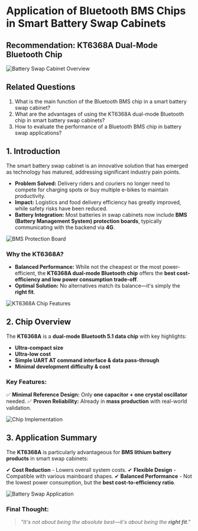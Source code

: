 # Application of Bluetooth BMS Chips in Smart Battery Swap Cabinets  
## Recommendation: KT6368A Dual-Mode Bluetooth Chip

![Battery Swap Cabinet Overview](https://github.com/blevoice/pic/blob/5d811308ccd18e62503ce363ebfc9e2256f8cff7/062201.jpg)

## Related Questions
1. What is the main function of the Bluetooth BMS chip in a smart battery swap cabinet?
2. What are the advantages of using the KT6368A dual-mode Bluetooth chip in smart battery swap cabinets?
3. How to evaluate the performance of a Bluetooth BMS chip in battery swap applications?

## 1. Introduction
The smart battery swap cabinet is an innovative solution that has emerged as technology has matured, addressing significant industry pain points.

- **Problem Solved:** Delivery riders and couriers no longer need to compete for charging spots or buy multiple e-bikes to maintain productivity.
- **Impact:** Logistics and food delivery efficiency has greatly improved, while safety risks have been reduced.
- **Battery Integration:** Most batteries in swap cabinets now include **BMS (Battery Management System) protection boards**, typically communicating with the backend via **4G**.

![BMS Protection Board](https://github.com/blevoice/pic/blob/5d811308ccd18e62503ce363ebfc9e2256f8cff7/062202.jpg)

### Why the KT6368A?
- **Balanced Performance:** While not the cheapest or the most power-efficient, the **KT6368A dual-mode Bluetooth chip** offers the **best cost-efficiency and low power consumption trade-off**.
- **Optimal Solution:** No alternatives match its balance—it's simply the **right fit**.

![KT6368A Chip Features](https://github.com/blevoice/pic/blob/5d811308ccd18e62503ce363ebfc9e2256f8cff7/062203.jpg)

## 2. Chip Overview
The **KT6368A** is a **dual-mode Bluetooth 5.1 data chip** with key highlights:

- **Ultra-compact size**
- **Ultra-low cost**
- **Simple UART AT command interface & data pass-through**
- **Minimal development difficulty & cost**

### Key Features:
✅ **Minimal Reference Design:** Only **one capacitor + one crystal oscillator** needed.
✅ **Proven Reliability:** Already in **mass production** with real-world validation.

![Chip Implementation](https://github.com/blevoice/pic/blob/5d811308ccd18e62503ce363ebfc9e2256f8cff7/062204.jpg)

## 3. Application Summary
The **KT6368A** is particularly advantageous for **BMS lithium battery products** in smart swap cabinets:

✔ **Cost Reduction** - Lowers overall system costs.
✔ **Flexible Design** - Compatible with various mainboard shapes.
✔ **Balanced Performance** - Not the lowest power consumption, but the **best cost-to-efficiency ratio**.

![Battery Swap Application](https://github.com/blevoice/pic/blob/5d811308ccd18e62503ce363ebfc9e2256f8cff7/062205.jpg)

### Final Thought:
> *"It's not about being the absolute best—it's about being the **right fit**."*

